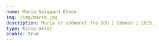 ```yaml
---
name: Maria Salgaard Elwen
img: /img/maria.jpg
description: Maria er uddannet fra SDU i Odense i 2015.
type: Kiropraktor
enable: true
---
```


